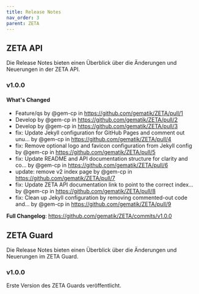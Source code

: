 ```yaml
---
title: Release Notes
nav_order: 3
parent: ZETA
---
```


## ZETA API

Die Release Notes bieten einen Überblick über die Änderungen und Neuerungen in der ZETA API.

### v1.0.0

#### What's Changed

* Feature/qs by @gem-cp in https://github.com/gematik/ZETA/pull/1
* Develop by @gem-cp in https://github.com/gematik/ZETA/pull/2
* Develop by @gem-cp in https://github.com/gematik/ZETA/pull/3
* fix: Update Jekyll configuration for GitHub Pages and comment out unu… by @gem-cp in https://github.com/gematik/ZETA/pull/4
* fix: Remove optional logo and favicon configuration from Jekyll config by @gem-cp in https://github.com/gematik/ZETA/pull/5
* fix: Update README and API documentation structure for clarity and co… by @gem-cp in https://github.com/gematik/ZETA/pull/6
* update: remove v2 index page by @gem-cp in https://github.com/gematik/ZETA/pull/7
* fix: Update ZETA API documentation link to point to the correct index… by @gem-cp in https://github.com/gematik/ZETA/pull/8
* fix: Clean up Jekyll configuration by removing commented-out code and… by @gem-cp in https://github.com/gematik/ZETA/pull/9

**Full Changelog**: https://github.com/gematik/ZETA/commits/v1.0.0

## ZETA Guard

Die Release Notes bieten einen Überblick über die Änderungen und Neuerungen im ZETA Guard.

### v1.0.0

Erste Version des ZETA Guards veröffentlicht.
